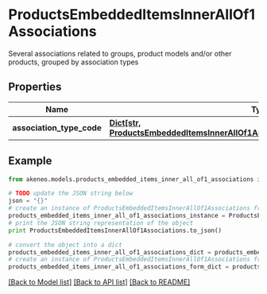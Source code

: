 # ProductsEmbeddedItemsInnerAllOf1Associations

Several associations related to groups, product models and/or other products, grouped by association types

## Properties
Name | Type | Description | Notes
------------ | ------------- | ------------- | -------------
**association_type_code** | [**Dict[str, ProductsEmbeddedItemsInnerAllOf1AssociationsAssociationTypeCodeValue]**](ProductsEmbeddedItemsInnerAllOf1AssociationsAssociationTypeCodeValue.md) |  | [optional] 

## Example

```python
from akeneo.models.products_embedded_items_inner_all_of1_associations import ProductsEmbeddedItemsInnerAllOf1Associations

# TODO update the JSON string below
json = "{}"
# create an instance of ProductsEmbeddedItemsInnerAllOf1Associations from a JSON string
products_embedded_items_inner_all_of1_associations_instance = ProductsEmbeddedItemsInnerAllOf1Associations.from_json(json)
# print the JSON string representation of the object
print ProductsEmbeddedItemsInnerAllOf1Associations.to_json()

# convert the object into a dict
products_embedded_items_inner_all_of1_associations_dict = products_embedded_items_inner_all_of1_associations_instance.to_dict()
# create an instance of ProductsEmbeddedItemsInnerAllOf1Associations from a dict
products_embedded_items_inner_all_of1_associations_form_dict = products_embedded_items_inner_all_of1_associations.from_dict(products_embedded_items_inner_all_of1_associations_dict)
```
[[Back to Model list]](../README.md#documentation-for-models) [[Back to API list]](../README.md#documentation-for-api-endpoints) [[Back to README]](../README.md)


